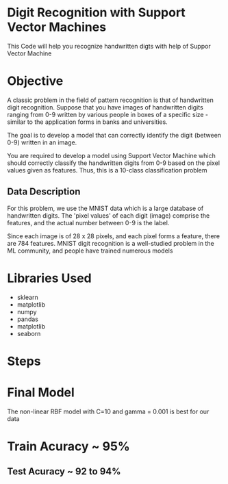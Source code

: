 # Digit Recognition with Support Vector Machines

This Code will help you recognize handwritten digts with help of Suppor Vector Machine


# Objective
A classic problem in the field of pattern recognition is that of handwritten digit recognition. 
Suppose that you have images of handwritten digits ranging from 0-9 written by various people in boxes of a specific size - similar to the application forms in banks and universities.

The goal is to develop a model that can correctly identify the digit (between 0-9) written in an image. 

You are required to develop a model using Support Vector Machine which should correctly classify the handwritten digits from 0-9 based on the pixel values given as features. Thus, this is a 10-class classification problem

## Data Description
For this problem, we use the MNIST data which is a large database of handwritten digits. The 'pixel values' of each digit (image) comprise the features, and the actual number between 0-9 is the label. 

 

Since each image is of 28 x 28 pixels, and each pixel forms a feature, there are 784 features. MNIST digit recognition is a well-studied problem in the ML community, and people have trained numerous models


# Libraries Used
 - sklearn
 - matplotlib
 - numpy
 - pandas
 - matplotlib
 - seaborn

# Steps

# Final Model
The non-linear RBF model with C=10 and gamma = 0.001 is best for our data

# Train Acuracy ~ 95%
## Test Acuracy ~ 92 to 94%
